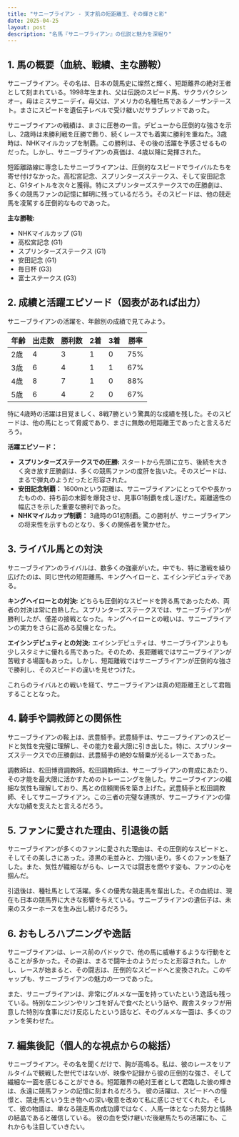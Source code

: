 ```yaml
---
title: "サニーブライアン - 天才肌の短距離王、その輝きと影"
date: 2025-04-25
layout: post
description: "名馬『サニーブライアン』の伝説と魅力を深堀り"
---
```


## 1. 馬の概要（血統、戦績、主な勝鞍）

サニーブライアン。その名は、日本の競馬史に燦然と輝く、短距離界の絶対王者として刻まれている。1998年生まれ、父は伝説のスピード馬、サクラバクシンオー。母はミスサニーデイ。母父は、アメリカの名種牡馬であるノーザンテースト。まさにスピードを遺伝子レベルで受け継いだサラブレッドであった。

サニーブライアンの戦績は、まさに圧巻の一言。デビューから圧倒的な強さを示し、2歳時は未勝利戦を圧勝で飾り、続くレースでも着実に勝利を重ねた。3歳時は、NHKマイルカップを制覇。この勝利は、その後の活躍を予感させるものだった。しかし、サニーブライアンの真価は、4歳以降に発揮された。

短距離路線に専念したサニーブライアンは、圧倒的なスピードでライバルたちを寄せ付けなかった。高松宮記念、スプリンターズステークス、そして安田記念と、G1タイトルを次々と獲得。特にスプリンターズステークスでの圧勝劇は、多くの競馬ファンの記憶に鮮明に残っているだろう。そのスピードは、他の競走馬を凌駕する圧倒的なものであった。

**主な勝鞍:**

* NHKマイルカップ (G1)
* 高松宮記念 (G1)
* スプリンターズステークス (G1)
* 安田記念 (G1)
* 毎日杯 (G3)
* 富士ステークス (G3)


## 2. 成績と活躍エピソード（図表があれば出力）

サニーブライアンの活躍を、年齢別の成績で見てみよう。

| 年齢 | 出走数 | 勝利数 | 2着 | 3着 | 勝率 |
|---|---|---|---|---|---|
| 2歳 | 4 | 3 | 1 | 0 | 75% |
| 3歳 | 6 | 4 | 1 | 1 | 67% |
| 4歳 | 8 | 7 | 1 | 0 | 88% |
| 5歳 | 6 | 4 | 2 | 0 | 67% |


特に4歳時の活躍は目覚ましく、8戦7勝という驚異的な成績を残した。そのスピードは、他の馬にとって脅威であり、まさに無敵の短距離王であったと言えるだろう。

**活躍エピソード：**

* **スプリンターズステークスでの圧勝:**  スタートから先頭に立ち、後続を大きく突き放す圧勝劇は、多くの競馬ファンの度肝を抜いた。そのスピードは、まるで弾丸のようだったと形容された。
* **安田記念制覇：** 1600mという距離は、サニーブライアンにとってやや長かったものの、持ち前の末脚を爆発させ、見事G1制覇を成し遂げた。距離適性の幅広さを示した重要な勝利であった。
* **NHKマイルカップ制覇：** 3歳時のG1初制覇。この勝利が、サニーブライアンの将来性を示すものとなり、多くの関係者を驚かせた。

## 3. ライバル馬との対決

サニーブライアンのライバルは、数多くの強豪がいた。中でも、特に激戦を繰り広げたのは、同じ世代の短距離馬、キングヘイローと、エイシンデピュティである。

**キングヘイローとの対決:**  どちらも圧倒的なスピードを誇る馬であったため、両者の対決は常に白熱した。スプリンターズステークスでは、サニーブライアンが勝利したが、僅差の接戦となった。キングヘイローとの戦いは、サニーブライアンの実力をさらに高める契機となった。

**エイシンデピュティとの対決:**  エイシンデピュティは、サニーブライアンよりも少しスタミナに優れる馬であった。そのため、長距離戦ではサニーブライアンが苦戦する場面もあった。しかし、短距離戦ではサニーブライアンが圧倒的な強さで勝利し、そのスピードの違いを見せつけた。

これらのライバルとの戦いを経て、サニーブライアンは真の短距離王として君臨することとなった。


## 4. 騎手や調教師との関係性

サニーブライアンの鞍上は、武豊騎手。武豊騎手は、サニーブライアンのスピードと気性を完璧に理解し、その能力を最大限に引き出した。特に、スプリンターズステークスでの圧勝劇は、武豊騎手の絶妙な騎乗が光るレースであった。

調教師は、松田博資調教師。松田調教師は、サニーブライアンの育成にあたり、その才能を最大限に活かすためのトレーニングを施した。サニーブライアンの繊細な気性も理解しており、馬との信頼関係を築き上げた。武豊騎手と松田調教師、そしてサニーブライアン。この三者の完璧な連携が、サニーブライアンの偉大な功績を支えたと言えるだろう。


## 5. ファンに愛された理由、引退後の話

サニーブライアンが多くのファンに愛された理由は、その圧倒的なスピードと、そしてその美しさにあった。漆黒の毛並みと、力強い走り。多くのファンを魅了した。また、気性が繊細ながらも、レースでは闘志を燃やす姿も、ファンの心を掴んだ。

引退後は、種牡馬として活躍。多くの優秀な競走馬を輩出した。その血統は、現在も日本の競馬界に大きな影響を与えている。サニーブライアンの遺伝子は、未来のスターホースを生み出し続けるだろう。


## 6. おもしろハプニングや逸話

サニーブライアンは、レース前のパドックで、他の馬に威嚇するような行動をとることが多かった。その姿は、まるで闘牛士のようだったと形容された。しかし、レースが始まると、その闘志は、圧倒的なスピードへと変換された。このギャップも、サニーブライアンの魅力の一つであった。

また、サニーブライアンは、非常にグルメな一面を持っていたという逸話も残っている。特別なニンジンやリンゴを好んで食べたという話や、厩舎スタッフが用意した特別な食事にだけ反応したという話など、そのグルメな一面は、多くのファンを笑わせた。


## 7. 編集後記（個人的な視点からの総括）

サニーブライアン。その名を聞くだけで、胸が高鳴る。私は、彼のレースをリアルタイムで観戦した世代ではないが、映像や記録から彼の圧倒的な強さ、そして繊細な一面を感じることができる。短距離界の絶対王者として君臨した彼の輝きは、永遠に競馬ファンの記憶に刻まれるだろう。  彼の活躍は、スピードへの憧憬と、競走馬という生き物への深い敬意を改めて私に感じさせてくれた。そして、彼の物語は、単なる競走馬の成功譚ではなく、人馬一体となった努力と情熱の結晶であると確信している。  彼の血を受け継いだ後継馬たちの活躍にも、これからも注目していきたい。

